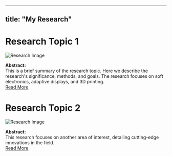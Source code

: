 
---
title: "My Research"
---

# Research Topic 1
![Research Image](images/research-image.jpg)

**Abstract:**  
This is a brief summary of the research topic. Here we describe the research's significance, methods, and goals. The research focuses on soft electronics, adaptive displays, and 3D printing.  
[Read More](#)

# Research Topic 2
![Research Image](images/research-image-2.jpg)

**Abstract:**  
This research focuses on another area of interest, detailing cutting-edge innovations in the field.  
[Read More](#)
